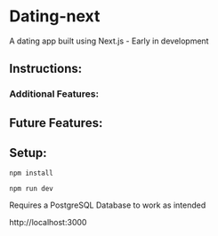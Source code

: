 # Dating-next

A dating app built using Next.js - Early in development

## Instructions:

### Additional Features:

## Future Features:

## Setup:
```
npm install
```
```
npm run dev
```
Requires a PostgreSQL Database to work as intended</br>

http://localhost:3000
